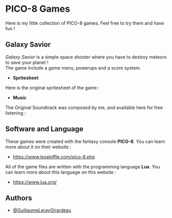 
# PICO-8 Games

Here is my little collection of PICO-8 games. Feel free to try them and have fun !

## **Galaxy Savior**

*Galaxy Savior* is a simple space shooter where you have to destroy meteors to save your planet !  
The game include a game menu, powerups and a score system.

- **Spritesheet**

Here is the original spritesheet of the game :


- **Music**

The Original Soundtrack was composed by me, and available here for free listening :
## Software and Language

These games were created with the fantasy console **PICO-8**. You can learn more about it on their website :  

- https://www.lexaloffle.com/pico-8.php

All of the game files are written with the programming language **Lua**. You can learn more about this language on this website :

- https://www.lua.org/
## Authors
 
- [@GuillaumeLerayGirardeau](https://github.com/GuillaumeLerayGirardeau)


